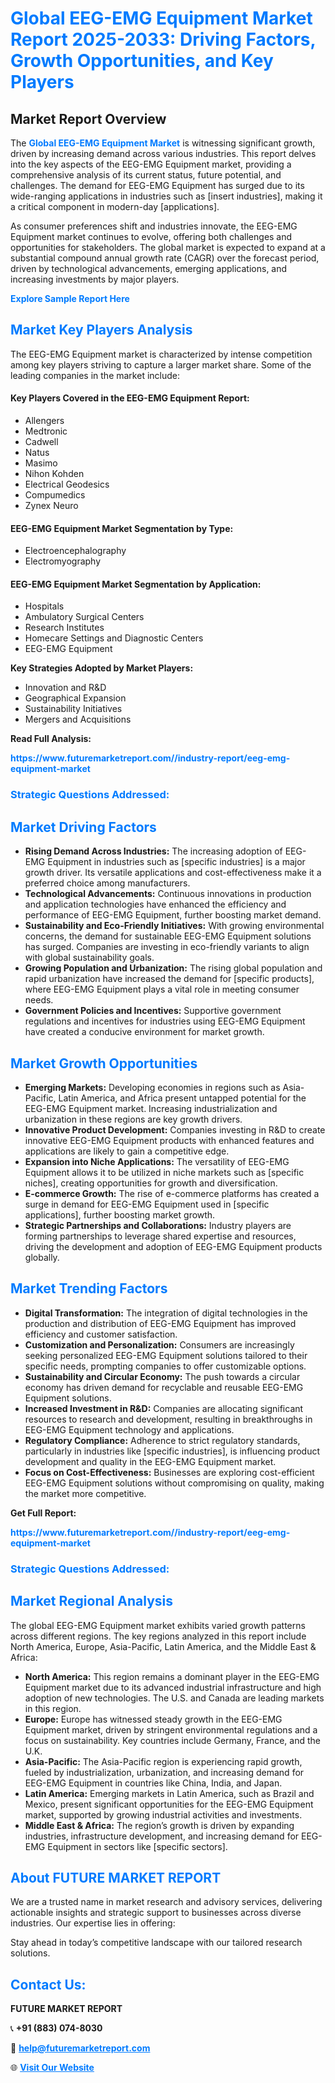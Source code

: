 <h1 style="color: #007BFF;">Global EEG-EMG Equipment Market Report 2025-2033: Driving Factors, Growth Opportunities, and Key Players</h1>

<section id="overview">
<h2>Market Report Overview</h2>
<p>The <a href="https://www.futuremarketreport.com//industry-report/eeg-emg-equipment-market" style="color: #007BFF; text-decoration: none;"><strong>Global EEG-EMG Equipment Market</strong></a> is witnessing significant growth, driven by increasing demand across various industries. This report delves into the key aspects of the EEG-EMG Equipment market, providing a comprehensive analysis of its current status, future potential, and challenges. The demand for EEG-EMG Equipment has surged due to its wide-ranging applications in industries such as [insert industries], making it a critical component in modern-day [applications].</p>
<p>As consumer preferences shift and industries innovate, the EEG-EMG Equipment market continues to evolve, offering both challenges and opportunities for stakeholders. The global market is expected to expand at a substantial compound annual growth rate (CAGR) over the forecast period, driven by technological advancements, emerging applications, and increasing investments by major players.</p>
</section>

<section id="overview">
<p><a href="https://www.futuremarketreport.com//request-sample/reportId=52681" style="color: #007BFF; text-decoration: none;"><strong>Explore Sample Report Here</strong></a></p>
</section>

<section id="key-players">
<h2 style="color: #007BFF;">Market Key Players Analysis</h2>
<p>The EEG-EMG Equipment market is characterized by intense competition among key players striving to capture a larger market share. Some of the leading companies in the market include:</p>
<h4>Key Players Covered in the EEG-EMG Equipment Report:</h4>
<ul><li>Allengers</li><li>Medtronic</li><li>Cadwell</li><li>Natus</li><li>Masimo</li><li>Nihon Kohden</li><li>Electrical Geodesics</li><li>Compumedics</li><li>Zynex Neuro</li></ul>
<h4>EEG-EMG Equipment Market Segmentation by Type:</h4>
<ul><li>Electroencephalography</li><li>Electromyography</li></ul>

<h4>EEG-EMG Equipment Market Segmentation by Application:</h4>
<ul><li>Hospitals</li><li>Ambulatory Surgical Centers</li><li>Research Institutes</li><li>Homecare Settings and Diagnostic Centers</li><li>EEG-EMG Equipment</li></ul>
<p><strong>Key Strategies Adopted by Market Players:</strong></p>
<ul>
<li>Innovation and R&D</li>
<li>Geographical Expansion</li>
<li>Sustainability Initiatives</li>
<li>Mergers and Acquisitions</li>
</ul>
</section>

<section>
<p><strong>Read Full Analysis: </strong></p><a href="https://www.futuremarketreport.com//industry-report/eeg-emg-equipment-market" style="color: #007BFF; text-decoration: none;"><strong>https://www.futuremarketreport.com//industry-report/eeg-emg-equipment-market</strong></a>
<h3 style="color: #007BFF;">Strategic Questions Addressed:</h3>
</section>

<section id="driving-factors">
<h2 style="color: #007BFF;">Market Driving Factors</h2>
<ul>
<li><strong>Rising Demand Across Industries:</strong> The increasing adoption of EEG-EMG Equipment in industries such as [specific industries] is a major growth driver. Its versatile applications and cost-effectiveness make it a preferred choice among manufacturers.</li>
<li><strong>Technological Advancements:</strong> Continuous innovations in production and application technologies have enhanced the efficiency and performance of EEG-EMG Equipment, further boosting market demand.</li>
<li><strong>Sustainability and Eco-Friendly Initiatives:</strong> With growing environmental concerns, the demand for sustainable EEG-EMG Equipment solutions has surged. Companies are investing in eco-friendly variants to align with global sustainability goals.</li>
<li><strong>Growing Population and Urbanization:</strong> The rising global population and rapid urbanization have increased the demand for [specific products], where EEG-EMG Equipment plays a vital role in meeting consumer needs.</li>
<li><strong>Government Policies and Incentives:</strong> Supportive government regulations and incentives for industries using EEG-EMG Equipment have created a conducive environment for market growth.</li>
</ul>
</section>

<section id="growth-opportunities">
<h2 style="color: #007BFF;">Market Growth Opportunities</h2>
<ul>
<li><strong>Emerging Markets:</strong> Developing economies in regions such as Asia-Pacific, Latin America, and Africa present untapped potential for the EEG-EMG Equipment market. Increasing industrialization and urbanization in these regions are key growth drivers.</li>
<li><strong>Innovative Product Development:</strong> Companies investing in R&D to create innovative EEG-EMG Equipment products with enhanced features and applications are likely to gain a competitive edge.</li>
<li><strong>Expansion into Niche Applications:</strong> The versatility of EEG-EMG Equipment allows it to be utilized in niche markets such as [specific niches], creating opportunities for growth and diversification.</li>
<li><strong>E-commerce Growth:</strong> The rise of e-commerce platforms has created a surge in demand for EEG-EMG Equipment used in [specific applications], further boosting market growth.</li>
<li><strong>Strategic Partnerships and Collaborations:</strong> Industry players are forming partnerships to leverage shared expertise and resources, driving the development and adoption of EEG-EMG Equipment products globally.</li>
</ul>
</section>

<section id="trending-factors">
<h2 style="color: #007BFF;">Market Trending Factors</h2>
<ul>
<li><strong>Digital Transformation:</strong> The integration of digital technologies in the production and distribution of EEG-EMG Equipment has improved efficiency and customer satisfaction.</li>
<li><strong>Customization and Personalization:</strong> Consumers are increasingly seeking personalized EEG-EMG Equipment solutions tailored to their specific needs, prompting companies to offer customizable options.</li>
<li><strong>Sustainability and Circular Economy:</strong> The push towards a circular economy has driven demand for recyclable and reusable EEG-EMG Equipment solutions.</li>
<li><strong>Increased Investment in R&D:</strong> Companies are allocating significant resources to research and development, resulting in breakthroughs in EEG-EMG Equipment technology and applications.</li>
<li><strong>Regulatory Compliance:</strong> Adherence to strict regulatory standards, particularly in industries like [specific industries], is influencing product development and quality in the EEG-EMG Equipment market.</li>
<li><strong>Focus on Cost-Effectiveness:</strong> Businesses are exploring cost-efficient EEG-EMG Equipment solutions without compromising on quality, making the market more competitive.</li>
</ul>
</section>

<section>
<p><strong>Get Full Report: </strong></p><a href="https://www.futuremarketreport.com//industry-report/eeg-emg-equipment-market" style="color: #007BFF; text-decoration: none;"><strong>https://www.futuremarketreport.com//industry-report/eeg-emg-equipment-market</strong></a>
<h3 style="color: #007BFF;">Strategic Questions Addressed:</h3>
</section>


<section id="regional-analysis">
<h2 style="color: #007BFF;">Market Regional Analysis</h2>
<p>The global EEG-EMG Equipment market exhibits varied growth patterns across different regions. The key regions analyzed in this report include North America, Europe, Asia-Pacific, Latin America, and the Middle East & Africa:</p>
<ul>
<li><strong>North America:</strong> This region remains a dominant player in the EEG-EMG Equipment market due to its advanced industrial infrastructure and high adoption of new technologies. The U.S. and Canada are leading markets in this region.</li>
<li><strong>Europe:</strong> Europe has witnessed steady growth in the EEG-EMG Equipment market, driven by stringent environmental regulations and a focus on sustainability. Key countries include Germany, France, and the U.K.</li>
<li><strong>Asia-Pacific:</strong> The Asia-Pacific region is experiencing rapid growth, fueled by industrialization, urbanization, and increasing demand for EEG-EMG Equipment in countries like China, India, and Japan.</li>
<li><strong>Latin America:</strong> Emerging markets in Latin America, such as Brazil and Mexico, present significant opportunities for the EEG-EMG Equipment market, supported by growing industrial activities and investments.</li>
<li><strong>Middle East & Africa:</strong> The region’s growth is driven by expanding industries, infrastructure development, and increasing demand for EEG-EMG Equipment in sectors like [specific sectors].</li>
</ul>
</section>

<footer>
<h2 style="color: #007BFF;">About FUTURE MARKET REPORT</h2>
<p>We are a trusted name in market research and advisory services, delivering actionable insights and strategic support to businesses across diverse industries. Our expertise lies in offering:</p>

<p>Stay ahead in today’s competitive landscape with our tailored research solutions.</p>

<h2 style="color: #007BFF;">Contact Us:</h2>
<p><strong>FUTURE MARKET REPORT</strong></p>
<p>📞 <strong>+91 (883) 074-8030</strong></p>
<p>📧 <strong><a href="mailto:help@futuremarketreport.com" style="color: #007BFF;">help@futuremarketreport.com</a></strong></p>
<p>🌐 <strong><a href="https://www.futuremarketreport.com/" style="color: #007BFF;">Visit Our Website</a></strong></p>
</footer>